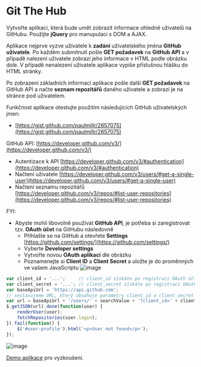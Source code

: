 # Git The Hub

Vytvořte aplikaci, která bude umět zobrazit informace ohledně uživatelů na GitHubu. Použijte **jQuery** pro manupulaci s DOM a AJAX. 

Aplikace nejprve vyzve uživatele k **zadání** uživatelského jména **GitHub uživatele**. Po každém submitnutí pošle **GET požadavek** na **GitHub API** a v případě nalezení uživatele zobrazí jeho informace v HTML podle obrázku dole. V případě nenalezení uživatele aplikace vypíše příslušnou hlášku do HTML stránky. 

Po zobrazení základních informací aplikace pošle další **GET požadavek** na GitHub API a načte **seznam repozitářů** daného uživatele a zobrazí je na stránce pod uživatelem.

Funkčnost aplikace otestujte použitím následujících GitHub uživatelských jmen:
- [https://gist.github.com/paulmillr/2657075](https://gist.github.com/paulmillr/2657075)

GitHub API: [https://developer.github.com/v3/](https://developer.github.com/v3/)
- Autentizace k API [https://developer.github.com/v3/#authentication](https://developer.github.com/v3/#authentication)
- Načtení uživatele [https://developer.github.com/v3/users/#get-a-single-user](https://developer.github.com/v3/users/#get-a-single-user)
- Načtení seznamu repozitářů [https://developer.github.com/v3/repos/#list-user-repositories](https://developer.github.com/v3/repos/#list-user-repositories)

FYI:
- Abyste mohli libovolně používat **GitHub API**, je potřeba si zaregistrovat tzv. **OAuth účet** na GitHubu následovně
    - Přihlašte se na GitHub a otevřete **Settings** [https://github.com/settings/](https://github.com/settings/)
    - Vyberte **Developer settings**
    - Vytvořte novou **OAuth aplikaci** dle obrázku
    - Poznamenejte si **Client ID** a **Client Secret** a uložte je do proměnných ve vašem JavaScriptu
![image](https://user-images.githubusercontent.com/20724910/49305911-f3797b80-f4d0-11e8-97f8-ba00205b8f4b.png)


```js
var client_id = '...';     // client_id získáte po registraci OAuth účtu
var client_secret = '...'; // client_secret získáte po registraci OAuth účtu
var baseApiUrl = 'https://api.github.com';
// sestavujeme URL, který obsahuje parametry client_id a client_secret
var url = baseApiUrl + '/users/' + searchValue + '?client_id=' + client_id + '&client_secret=' + client_secret;
$.getJSON(url).done(function(user) {
    renderUser(user);
    fetchRepositories(user.login);
}).fail(function() {
    $('#user-profile').html('<p>User not found</p>');
});
```

![image](https://user-images.githubusercontent.com/20724910/49305585-f031c000-f4cf-11e8-962c-77b231916b7e.png)


[Demo aplikace](https://fcp.vse.cz/4IZ268/2018-2019-ZS/www/nguv03/homework-08/solution/) pro vyzkoušení.
